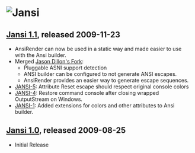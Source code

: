 ![Jansi][logo]
===========

[Jansi 1.1][1_1], released 2009-11-23
----------------------------------
* AnsiRender can now be used in a static way and made easier to use with the Ansi builder.
* Merged [Jason Dillon's Fork](http://github.com/jdillon/jansi/tree/bb86e0e79bec850167ddfd8c4a86fb9ffef704e5): 
	* Pluggable ASNI support detection
	* ANSI builder can be configured to not generate ANSI escapes.
	* AnsiRender provides an easier way to generate escape sequences.
* [JANSI-5](http://fusesource.com/issues/browse/JANSI-5): Attribute Reset escape should respect original console colors
* [JANSI-4](http://fusesource.com/issues/browse/JANSI-4): Restore command console after closing wrapped OutputStream on Windows.
* [JANSI-1](http://fusesource.com/issues/browse/JANSI-1): Added extensions for colors and other attributes to Ansi builder. 

[Jansi 1.0][1_0], released 2009-08-25
----------------------------------

* Initial Release

[1_1]: http://jansi.fusesource.org/repo/release/org/fusesource/jansi/jansi/1.1
[1_0]: http://jansi.fusesource.org/repo/release/org/fusesource/jansi/jansi/1.0
[logo]: http://jansi.fusesource.org/images/project-logo.png "Jansi"
